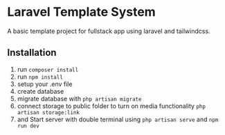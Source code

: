# Laravel Template System

A basic template project for fullstack app using laravel and tailwindcss.

## Installation

1. run `composer install`
2. run `npm install`
3. setup your .env file
4. create database
5. migrate database with `php artisan migrate`
6. connect storage to public folder to turn on media functionality
   `php artisan storage:link`
7. and Start server with double terminal using `php artisan serve` and `npm run dev`
